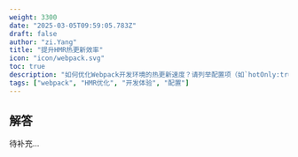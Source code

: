 ```yaml
---
weight: 3300
date: "2025-03-05T09:59:05.783Z"
draft: false
author: "zi.Yang"
title: "提升HMR热更新效率"
icon: "icon/webpack.svg"
toc: true
description: "如何优化Webpack开发环境的热更新速度？请列举配置项（如`hotOnly:true`）或工具（如`react-fast-refresh`）的优化手段及其原理。"
tags: ["webpack", "HMR优化", "开发体验", "配置"]
---
```


## 解答

待补充...
